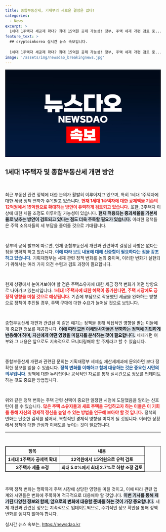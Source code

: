 ```yaml
---
title: 종합부동산세, 기재부의 새로운 결정은 없다!
categories:
  - News
excerpt: >
  1세대 1주택자 세공제 확대? 최대 15억원 공제 가능성! 정부, 주택 세제 개편 검토 중... 과연 어떤 변화가 있을까?
feature_text: >
  ## cryptoinkorea 실시간 뉴스 속보입니다.

  1세대 1주택자 세공제 확대? 최대 15억원 공제 가능성! 정부, 주택 세제 개편 검토 중... 과연 어떤 변화가 있을까?
image: '/assets/img/newsdao_breakingnews.jpg'
---
```


<p><img src="/assets/img/newsdao_breakingnews.jpg" alt="cryptoinkorea 속보" /></p>

<h2 data-ke-size="size26">1세대 1주택자 및 종합부동산세 개편 방안</h2>

<p data-ke-size="size16">&nbsp;</p>

<p>최근 부동산 관련 정책에 대한 논의가 활발히 이루어지고 있으며, 특히 1세대 1주택자에 대한 세금 정책 변화가 주목받고 있습니다. <b><span style="color: #ee2323;">현재 1세대 1주택자에 대한 공제액을 기존의 12억원에서 15억원으로 확대하는 방안이 유력하게 검토되고 있습니다.</span></b> 또한, 3주택자 이상에 대한 세율 조정도 이루어질 가능성이 있습니다. <b><span style="background-color: #21538527;">현재 적용되는 중과세율을 기본세율로 낮추는 방안이 검토되고 있다는 점도 더욱 주목할 필요가 있습니다.</span></b> 이러한 정책들은 주택 소유자들의 세 부담을 줄여줄 것으로 기대됩니다.</p>

<p data-ke-size="size16">&nbsp;</p>

<p>정부의 공식 발표에 따르면, 현재 종합부동산세 개편과 관련하여 결정된 사항은 없다는 점을 명확히 하고 있습니다. <b><span style="color: #1a5490;">이에 따라 보도 내용에 대해 신중함이 필요하다는 점을 강조하고 있습니다.</span></b> 기획재정부는 세제 관련 정책 변화를 논의 중이며, 이러한 변화가 실현되기 위해서는 여러 가지 의견 수렴과 검토 과정이 필요합니다.</p>

<p data-ke-size="size16">&nbsp;</p>

<p>현재 상황에서 눈여겨보아야 할 점은 주택소유자에 대한 세금 정책 변화가 어떤 방향으로 나아가고 있는지입니다. <b><span style="color: #ee2323;">1세대 1주택자에 대한 혜택이 증가한다면, 주택 시장에도 긍정적 영향을 미칠 것으로 예상됩니다.</span></b> 기존에 부담으로 작용했던 세금을 완화하는 방향으로 정책이 추진될 경우, 주택 구매에 대한 수요가 늘어날 것으로 보입니다.</p>

<p data-ke-size="size16">&nbsp;</p>

<p>종합부동산세 개편과 관련된 이 같은 얘기는 정책을 통해 직접적인 영향을 받는 이들에게 중요한 정보를 제공합니다. <b><span style="background-color: #21538527;">이에 따라 모든 이해당사자들은 변화하는 정책에 기민하게 반응해야 하며, 자신에게 어떤 영향을 미칠지를 분석하는 것이 필요합니다.</span></b> 세제개편 여부와 그 내용은 앞으로도 지속적으로 모니터링해야 할 주제라고 할 수 있습니다.</p>

<p data-ke-size="size16">&nbsp;</p>

<p>종합부동산세 개편과 관련된 문의는 기획재정부 세제실 재산세제과에 문의하면 보다 정확한 정보를 얻을 수 있습니다. <b><span style="color: #1a5490;">정책 변화를 이해하고 함께 대응하는 것은 중요한 시민의 의무입니다.</span></b> 정책에 대한 누리집이나 공식적인 자료를 통해 실시간으로 정보를 업데이트하는 것도 중요한 방법입니다.</p>

<p data-ke-size="size16">&nbsp;</p>

<p>위와 같은 정책 변화는 주택 관련 선택이 중요한 일정한 시점에 도달했음을 알리는 신호탄이 될 수 있습니다. <b><span style="color: #ee2323;">많은 주택 소유자들과 새로 주택을 구입하고자 하는 이들은 이 기회를 통해 자신의 경제적 정신을 높일 수 있는 방법을 연구해 보아야 할 것 입니다.</span></b> 정책의 변화는 단순한 감세를 넘어서, 복합적인 경제적 영향을 미치게 될 것입니다. 이러한 상황에서 정책에 대한 관심과 이해도를 높이는 것이 필요합니다.</p>

<hr>

<p data-ke-size="size16">&nbsp;</p>

<table style="width: 100%; border-collapse: collapse; border: 1px solid #333;">
    <tr>
        <th style="text-align: center; height: 17px; border: 1px solid #333;">항목</th>
        <th style="text-align: center; height: 17px; border: 1px solid #333;">내용</th>
    </tr>
    <tr>
        <td style="text-align: center; height: 17px; border: 1px solid #333;"><b>1세대 1주택자 공제액 확대</b></td>
        <td style="text-align: center; height: 17px; border: 1px solid #333;"><b>12억원에서 15억원으로 유력 검토</b></td>
    </tr>
    <tr>
        <td style="text-align: center; height: 17px; border: 1px solid #333;"><b>3주택자 세율 조정</b></td>
        <td style="text-align: center; height: 17px; border: 1px solid #333;"><b>최대 5.0%에서 최대 2.7%로 하향 조정 검토</b></td>
    </tr>
</table>

<p data-ke-size="size16">&nbsp;</p>

<p>주택 정책 변화는 명확하게 주택 시장에 상당한 영향을 미칠 것이고, 이에 따라 관련 업계와 시민들은 변화에 주목하여 적극적으로 대응해야 할 것입니다. <b><span style="background-color: #21538527;">이번 기사를 통해 제기된 다양한 정보와 함께, 앞으로의 변화에 대응할 준비를 하는 것이 가장 중요합니다.</span></b> 세제 개편과 관련된 정보는 지속적으로 업데이트되므로, 주기적인 정보 확인을 통해 정책 변화를 놓치지 않아야 합니다.</p>
실시간 뉴스 속보는, <a href="https://newsdao.kr" rel="dofollow">https://newsdao.kr</a>


